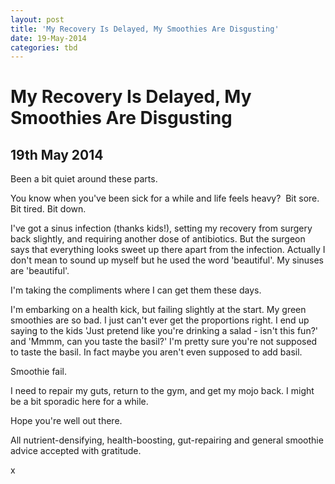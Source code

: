 ```yaml
---
layout: post
title: 'My Recovery Is Delayed, My Smoothies Are Disgusting'
date: 19-May-2014
categories: tbd
---
```


# My Recovery Is Delayed, My Smoothies Are Disgusting

## 19th May 2014

Been a bit quiet around these parts.

You know when you've been sick for a while and life feels heavy?  Bit sore. Bit tired. Bit down.

I've got a sinus infection (thanks kids!),   setting my recovery from surgery back slightly,   and requiring another dose of antibiotics. But the surgeon says that everything looks sweet up there apart from the infection. Actually I don't mean to sound up myself but he used the word 'beautiful'. My sinuses are 'beautiful'.

I'm taking the compliments where I can get them these days.

I'm embarking on a health kick,   but failing slightly at the start. My green smoothies are so bad. I just can't ever get the proportions right. I end up saying to the kids 'Just pretend like you're drinking a salad - isn't this fun?' and 'Mmmm, can you taste the basil?' I'm pretty sure you're not supposed to taste the basil. In fact maybe you aren't even supposed to add basil.

Smoothie fail.

I need to repair my guts, return to the gym, and get my mojo back. I might be a bit sporadic here for a while.

Hope you're well out there.

All nutrient-densifying, health-boosting, gut-repairing and general smoothie advice accepted with gratitude.

x

 
